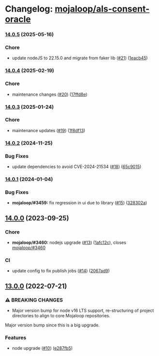 # Changelog: [mojaloop/als-consent-oracle](https://github.com/mojaloop/als-consent-oracle)
### [14.0.5](https://github.com/mojaloop/ml-testing-toolkit-shared-lib/compare/v14.0.4...v14.0.5) (2025-05-16)


### Chore

* update nodeJS to 22.15.0 and migrate from faker lib ([#21](https://github.com/mojaloop/ml-testing-toolkit-shared-lib/issues/21)) ([1eacb45](https://github.com/mojaloop/ml-testing-toolkit-shared-lib/commit/1eacb4575b250c91d0288345c4280fcdd74852eb))

### [14.0.4](https://github.com/mojaloop/ml-testing-toolkit-shared-lib/compare/v14.0.3...v14.0.4) (2025-02-19)


### Chore

* maintenance changes ([#20](https://github.com/mojaloop/ml-testing-toolkit-shared-lib/issues/20)) ([17ffd8e](https://github.com/mojaloop/ml-testing-toolkit-shared-lib/commit/17ffd8e465b6c6d0fa5734cf3ffda37b6d17894b))

### [14.0.3](https://github.com/mojaloop/ml-testing-toolkit-shared-lib/compare/v14.0.2...v14.0.3) (2025-01-24)


### Chore

* maintenance updates ([#19](https://github.com/mojaloop/ml-testing-toolkit-shared-lib/issues/19)) ([1f8df13](https://github.com/mojaloop/ml-testing-toolkit-shared-lib/commit/1f8df132db1da282c011066d8abeb9c1a2af1f60))

### [14.0.2](https://github.com/mojaloop/ml-testing-toolkit-shared-lib/compare/v14.0.1...v14.0.2) (2024-11-25)


### Bug Fixes

* update dependencies to avoid CVE-2024-21534 ([#18](https://github.com/mojaloop/ml-testing-toolkit-shared-lib/issues/18)) ([65c9015](https://github.com/mojaloop/ml-testing-toolkit-shared-lib/commit/65c90151c1113274f822aaa98f6ab47d575c7422))

### [14.0.1](https://github.com/mojaloop/ml-testing-toolkit-shared-lib/compare/v14.0.0...v14.0.1) (2024-01-04)


### Bug Fixes

* **mojaloop/#3459:** fix regression in ui due to library ([#15](https://github.com/mojaloop/ml-testing-toolkit-shared-lib/issues/15)) ([328302a](https://github.com/mojaloop/ml-testing-toolkit-shared-lib/commit/328302a070f4d87f183a57e0e05cb56328e5d125))

## [14.0.0](https://github.com/mojaloop/ml-testing-toolkit-shared-lib/compare/v13.0.0...v14.0.0) (2023-09-25)


### Chore

* **mojaloop/#3460:** nodejs upgrade ([#13](https://github.com/mojaloop/ml-testing-toolkit-shared-lib/issues/13)) ([1afc12c](https://github.com/mojaloop/ml-testing-toolkit-shared-lib/commit/1afc12c83f1a1b990b001baa6468acc41134eb2f)), closes [mojaloop/#3460](https://github.com/mojaloop/project/issues/3460)


### CI

* update config to fix publish jobs ([#14](https://github.com/mojaloop/ml-testing-toolkit-shared-lib/issues/14)) ([2067ad9](https://github.com/mojaloop/ml-testing-toolkit-shared-lib/commit/2067ad92e7dce3ff8f440c74f2eea91133fd7842))

## [13.0.0](https://github.com/mojaloop/ml-testing-toolkit-shared-lib/compare/v12.2.0...v13.0.0) (2022-07-21)


### ⚠ BREAKING CHANGES

* Major version bump for node v16 LTS support, re-structuring of project directories to align to core Mojaloop repositories.

Major version bump since this is a big upgrade.

### Features

* node upgrade ([#10](https://github.com/mojaloop/ml-testing-toolkit-shared-lib/issues/10)) ([e287fb5](https://github.com/mojaloop/ml-testing-toolkit-shared-lib/commit/e287fb517671689036d63f56cb27f0af1da64451))
